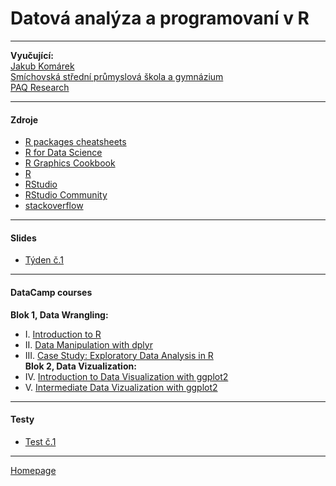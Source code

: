 # Datová analýza a programovaní v R 

--- 

**Vyučující:**  
[Jakub Komárek](https://www.paqresearch.cz/)  
[Smíchovská střední průmyslová škola a gymnázium](https://www.ssps.cz/)  
[PAQ Research](https://www.paqresearch.cz/) 

--- 

#### Zdroje

+ [R packages cheatsheets](https://github.com/JakubKomarek/SSPS/cheatsheets)
+ [R for Data Science](https://r4ds.had.co.nz/)
+ [R Graphics Cookbook](https://r-graphics.org/)
+ [R](https://www.r-project.org/)
+ [RStudio](https://www.rstudio.com/products/RStudio/)   
+ [RStudio Community](https://community.rstudio.com/) 
+ [stackoverflow](https://stackoverflow.com/tags/r/info) 


--- 

#### Slides

+ [Týden č.1](https://JakubKomarek.github.io/SSPS/slides)
 
--- 

#### DataCamp courses  

**Blok 1, Data Wrangling:**
+ I. [Introduction to R](https://app.datacamp.com/learn/courses/free-introduction-to-r)
+ II. [Data Manipulation with dplyr](https://app.datacamp.com/learn/courses/data-manipulation-with-dplyr)
+ III. [Case Study: Exploratory Data Analysis in R](https://app.datacamp.com/learn/courses/case-study-exploratory-data-analysis-in-r)       
**Blok 2, Data Vizualization:**
+ IV. [Introduction to Data Visualization with ggplot2](https://app.datacamp.com/learn/courses/introduction-to-data-visualization-with-ggplot2)
+ V. [Intermediate Data Vizualization with ggplot2](https://app.datacamp.com/learn/courses/intermediate-data-visualization-with-ggplot2)

--- 
#### Testy 

+ [Test č.1](https://JakubKomarek.github.io/SSPS/testy)

---

[Homepage](https://JakubKomarek.github.io/SSPS/)

